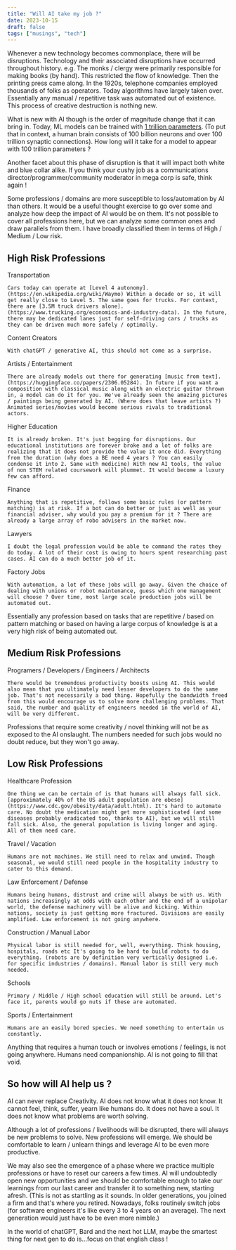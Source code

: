 ```yaml
---
title: "Will AI take my job ?"
date: 2023-10-15
draft: false
tags: ["musings", "tech"]
---
```

Whenever a new technology becomes commonplace, there will be disruptions. Technology and their associated disruptions have occurred throughout history. e.g. The monks / clergy were primarily responsible for making books (by hand). This restricted the flow of knowledge. Then the printing press came along. In the 1920s, telephone companies employed thousands of folks as operators. Today algorithms have largely taken over. Essentially any manual / repetitive task was automated out of existence. This process of creative destruction is nothing new.

What is new with AI though is the order of magnitude change that it can bring in. Today, ML models can be trained with [1 trillion parameters](https://venturebeat.com/ai/google-trained-a-trillion-parameter-ai-language-model/). (To put that in context, a human brain consists of 100 billion neurons and over 100 trillion synaptic connections). How long will it take for a model to appear with 100 trillion parameters ?

Another facet about this phase of disruption is that it will impact both white and blue collar alike. If you think your cushy job as a communications director/programmer/community moderator in mega corp is safe, think again !

Some professions / domains are more susceptible to loss/automation by AI than others. It would be a useful thought exercise to go over some and analyze how deep the impact of AI would be on them. It's not possible to cover all professions here, but we can analyze some common ones and draw parallels from them. I have broadly classified them in terms of High / Medium / Low risk.

High Risk Professions
----------------------
Transportation

    Cars today can operate at [Level 4 autonomy].(https://en.wikipedia.org/wiki/Waymo) Within a decade or so, it will get really close to Level 5. The same goes for trucks. For context, there are [3.5M truck drivers alone]. (https://www.trucking.org/economics-and-industry-data). In the future, there may be dedicated lanes just for self-driving cars / trucks as they can be driven much more safely / optimally.

Content Creators

    With chatGPT / generative AI, this should not come as a surprise.  

Artists / Entertainment

    There are already models out there for generating [music from text].(https://huggingface.co/papers/2306.05284). In future if you want a composition with classical music along with an electric guitar thrown in, a model can do it for you. We've already seen the amazing pictures / paintings being generated by AI. (Where does that leave artists ?) Animated series/movies would become serious rivals to traditional actors.

Higher Education

    It is already broken. It's just begging for disruptions. Our educational institutions are forever broke and a lot of folks are realizing that it does not provide the value it once did. Everything from the duration (why does a BE need 4 years ? You can easily condense it into 2. Same with medicine) With new AI tools, the value of non STEM related coursework will plummet. It would become a luxury few can afford. 

Finance

    Anything that is repetitive, follows some basic rules (or pattern matching) is at risk. If a bot can do better or just as well as your financial adviser, why would you pay a premium for it ? There are already a large array of robo advisers in the market now.

Lawyers

    I doubt the legal profession would be able to command the rates they do today. A lot of their cost is owing to hours spent researching past cases. AI can do a much better job of it.

Factory Jobs

    With automation, a lot of these jobs will go away. Given the choice of dealing with unions or robot maintenance, guess which one management will choose ? Over time, most large scale production jobs will be automated out.

Essentially any profession based on tasks that are repetitive / based on pattern matching or based on having a large corpus of knowledge is at a very high risk of being automated out.


Medium Risk Professions
------------------------
Programers / Developers / Engineers / Architects

    There would be tremendous productivity boosts using AI. This would also mean that you ultimately need lesser developers to do the same job. That's not necessarily a bad thing. Hopefully the bandwidth freed from this would encourage us to solve more challenging problems. That said, the number and quality of engineers needed in the world of AI, will be very different.

Professions that require some creativity / novel thinking will not be as exposed to the AI onslaught. The numbers needed for such jobs would no doubt reduce, but they won't go away.


Low Risk Professions
----------------------
Healthcare Profession

    One thing we can be certain of is that humans will always fall sick. [approximately 40% of the US adult population are obese](https://www.cdc.gov/obesity/data/adult.html). It's hard to automate care. No doubt the medication might get more sophisticated (and some diseases probably eradicated too, thanks to AI), but we will still fall sick. Also, the general population is living longer and aging. All of them need care. 

Travel / Vacation

    Humans are not machines. We still need to relax and unwind. Though seasonal, we would still need people in the hospitality industry to cater to this demand.

Law Enforcement / Defense

    Humans being humans, distrust and crime will always be with us. With nations increasingly at odds with each other and the end of a unipolar world, the defense machinery will be alive and kicking. Within nations, society is just getting more fractured. Divisions are easily amplified. Law enforcement is not going anywhere.

Construction / Manual Labor 

    Physical labor is still needed for, well, everything. Think housing, hospitals, roads etc It's going to be hard to build robots to do everything. (robots are by definition very vertically designed i.e. for specific industries / domains). Manual labor is still very much needed.

Schools

    Primary / Middle / High school education will still be around. Let's face it, parents would go nuts if these are automated.

Sports / Entertainment

    Humans are an easily bored species. We need something to entertain us constantly. 

Anything that requires a human touch or involves emotions / feelings, is not going anywhere. Humans need companionship. AI is not going to fill that void.

So how will AI help us ?
-----------------------------
AI can never replace Creativity. AI does not know what it does not know. It cannot feel, think, suffer, yearn like humans do. It does not have a soul. It does not know what problems are worth solving.

Although a lot of professions / livelihoods will be disrupted, there will always be new problems to solve. New professions will emerge. We should be comfortable to learn / unlearn things and leverage AI to be even more productive. 

We may also see the emergence of a phase where we practice multiple professions or have to reset our careers a few times. AI will undoubtedly open new opportunities and we should be comfortable enough to take our learnings from our last career and transfer it to something new, starting afresh. (This is not as startling as it sounds. In older generations, you joined a firm and that's where you retired. Nowadays, folks routinely switch jobs (for software engineers it's like every 3 to 4 years on an average). The next generation would just have to be even more nimble.)

In the world of chatGPT, Bard and the next hot LLM, maybe the smartest thing for next gen to do is...focus on that english class !







